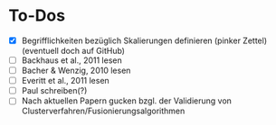 # To-Dos

- [x] Begrifflichkeiten bezüglich Skalierungen definieren (pinker Zettel) (eventuell doch auf GitHub)
- [ ] Backhaus et al., 2011 lesen
- [ ] Bacher & Wenzig, 2010 lesen
- [ ] Everitt et al., 2011 lesen
- [ ] Paul schreiben(?)
- [ ] Nach aktuellen Papern gucken bzgl. der Validierung von Clusterverfahren/Fusionierungsalgorithmen
